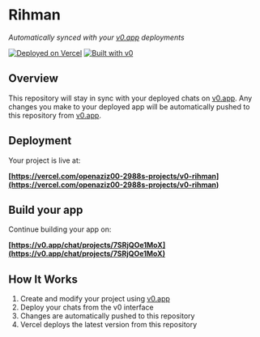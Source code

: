 # Rihman

*Automatically synced with your [v0.app](https://v0.app) deployments*

[![Deployed on Vercel](https://img.shields.io/badge/Deployed%20on-Vercel-black?style=for-the-badge&logo=vercel)](https://vercel.com/openaziz00-2988s-projects/v0-rihman)
[![Built with v0](https://img.shields.io/badge/Built%20with-v0.app-black?style=for-the-badge)](https://v0.app/chat/projects/7SRjQOe1MoX)

## Overview

This repository will stay in sync with your deployed chats on [v0.app](https://v0.app).
Any changes you make to your deployed app will be automatically pushed to this repository from [v0.app](https://v0.app).

## Deployment

Your project is live at:

**[https://vercel.com/openaziz00-2988s-projects/v0-rihman](https://vercel.com/openaziz00-2988s-projects/v0-rihman)**

## Build your app

Continue building your app on:

**[https://v0.app/chat/projects/7SRjQOe1MoX](https://v0.app/chat/projects/7SRjQOe1MoX)**

## How It Works

1. Create and modify your project using [v0.app](https://v0.app)
2. Deploy your chats from the v0 interface
3. Changes are automatically pushed to this repository
4. Vercel deploys the latest version from this repository